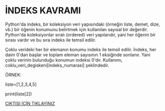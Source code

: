 # İNDEKS KAVRAMI
Python'da indeks, bir koleksiyon veri yapısındaki (örneğin liste, demet, dize, vb.) bir öğenin konumunu belirtmek için kullanılan sayısal bir değerdir. Python'da koleksiyonlar sıralı (ordered) veri yapılarıdır, yani her öğenin bir sırası vardır ve bu sıra indeks ile temsil edilir.

Çoklu verideki her bir elemanın konumu indeks ile temsil edilir. İndeks, her daim 0'dan başlar ve toplam eleman sayısının 1 eksiğinde sonlanır. Yani çoklu verinin bulunduğu konumun indeksi 0'dır. Kullanımı, coklu_veri_degiskeni[indeks_numarasi] şeklindedir.

ÖRNEK:

liste=[1,2,3,4,5]

print(liste[2])

<a href="https://github.com/ebrarrkaya/404/blob/64fdfdfed244761e1979b585928026330945f200/e1.PNG">ÇIKTISI İÇİN TIKLAYINIZ</a>
